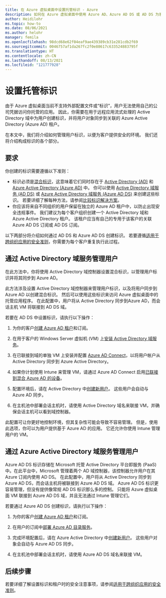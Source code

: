 ```yaml
---
title: 在 Azure 虚拟桌面中设置托管标识 - Azure
description: 如何在 Azure 虚拟桌面中使用 Azure AD、Azure AD DS 或 AD DS 为客户设置托管标识。
author: Heidilohr
ms.topic: how-to
ms.date: 08/06/2021
ms.author: helohr
manager: femila
ms.openlocfilehash: 98dcd68e62f04eaf9ae439389cb31e281cdb2f69
ms.sourcegitcommit: 0046757af1da267fc2f0e88617c633524883795f
ms.translationtype: HT
ms.contentlocale: zh-CN
ms.lasthandoff: 08/13/2021
ms.locfileid: "121777928"
---
```

# <a name="set-up-managed-identities"></a>设置托管标识

由于 Azure 虚拟桌面当前不支持外部配置文件或“标识”，用户无法使用自己的公司凭据访问你托管的应用。 因此，你需要在用于远程应用流式处理的 Active Directory 域中为用户创建标识，并将用户对象同步到关联的 Azure Active Directory (Azure AD) 租户。

在本文中，我们将介绍如何管理用户标识，以便为客户提供安全的环境。 我们还将介绍构成标识的各个部分。

## <a name="requirements"></a>要求

你创建的标识需要遵循以下准则：

- 标识必须是[混合标识](../../active-directory/hybrid/whatis-hybrid-identity.md)，这意味着它们同时存在于 [Active Directory (AD)](/previous-versions/windows/it-pro/windows-server-2003/cc781408(v=ws.10)) 和 [Azure Active Directory (Azure AD)](../../active-directory/fundamentals/active-directory-whatis.md) 中。 你可以使用 [Active Directory 域服务 (AD DS)](/windows-server/identity/ad-ds/active-directory-domain-services) 或 [Azure Active Directory 域服务 (Azure AD DS)](https://azure.microsoft.com/services/active-directory-ds) 来创建这些标识。 若要详细了解每种方法，请参阅[比较标识解决方案](../../active-directory-domain-services/compare-identity-solutions.md)。
- 你应该将来自不同组织的用户保留在独立的 Azure AD 租户中，以防止出现安全违规事件。 我们建议为每个客户组织创建一个 Active Directory 域和 Azure Active Directory 租户。 该租户应当有自己的专用于该客户的关联 Azure AD DS 订阅或 AD DS 订阅。

以下两部分将介绍如何通过 AD DS 和 Azure AD DS 创建标识。 若要遵循[适用于跨组织应用的安全准则](security.md)，你需要为每个客户重复执行此过程。

## <a name="managing-users-with-active-directory-domain-services"></a>通过 Active Directory 域服务管理用户

在此方法中，你将使用 Active Directory 域控制器设置混合标识，以管理用户标识并将其同步到 Azure AD。

此方法涉及设置 Active Directory 域控制器来管理用户标识，以及将用户同步到 Azure AD 以创建混合标识。 然后可以使用这些标识来访问 Azure 虚拟桌面中的托管应用程序。 在此配置中，用户将从 Active Directory 同步到Azure AD，而会话主机 VM 将联接到 AD DS 域。

若要在 AD DS 中设置标识，请执行以下操作：

1. 为你的客户[创建 Azure AD 租户](../../active-directory/fundamentals/active-directory-access-create-new-tenant.md)和订阅。

2. 在用于客户的 Windows Server 虚拟机 (VM) 上[安装 Active Directory 域服务](/windows-server/identity/ad-ds/deploy/install-active-directory-domain-services--level-100-)。

3. 在已联接到域的单独 VM 上安装并配置 [Azure AD Connect](../../active-directory/hybrid/how-to-connect-install-roadmap.md)，以将用户帐户从 Active Directory 同步到 Azure Active Directory。

4. 如果你计划使用 Intune 来管理 VM，请通过 Azure AD Connect 启用[已联接到混合 Azure AD 的设备](../../active-directory/devices/hybrid-azuread-join-plan.md)。

5. 配置环境后，请在 Active Directory 中[创建新用户](/previous-versions/windows/it-pro/windows-server-2003/cc755607(v=ws.10))。 这些用户会自动与 Azure AD 同步。

6. 在主机池中部署会话主机时，请使用 Active Directory 域名来联接 VM，并确保会话主机可以看到域控制器。

此配置可让你更好地控制环境，但其复杂性可能会导致不容易管理。 但是，使用此选项，你可以为用户提供基于 Azure AD 的应用。 它还允许你使用 Intune 管理用户的 VM。

## <a name="managing-users-with-azure-active-directory-domain-services"></a>通过 Azure Active Directory 域服务管理用户

Azure AD DS 标识存储在 Microsoft 托管 Active Directory 平台即服务 (PaaS) 中。在此平台中，Microsoft 管理着两个 AD 域控制器，该控制器允许用户在其 Azure 订阅内使用 AD DS。 在此配置中，用户将从 Active Directory 同步到 Azure AD DS，而会话主机将被联接到 Azure AD DS 域。 Azure AD DS 标识更容易管理，但没有提供像常规 AD DS 标识那么多的控制。 只能将 Azure 虚拟桌面 VM 联接到 Azure AD DS 域，并且无法通过 Intune 管理它们。

若要通过 Azure AD DS 创建标识，请执行以下操作：

1. 为你的客户[创建 Azure AD 租户](../../active-directory/fundamentals/active-directory-access-create-new-tenant.md)和订阅。

2. 在用户的订阅中[部署 Azure AD 目录服务](../../active-directory-domain-services/tutorial-create-instance.md)。

3. 完成环境配置后，请在 Azure Active Directory 中[创建新用户](../../active-directory/fundamentals/add-users-azure-active-directory.md)。 这些用户对象会自动与 Azure AD DS 同步。

4. 在主机池中部署会话主机时，请使用 Azure AD DS 域名来联接 VM。

## <a name="next-steps"></a>后续步骤

若要详细了解设置标识和租户时的安全注意事项，请参阅[适用于跨组织应用的安全准则](security.md)。
